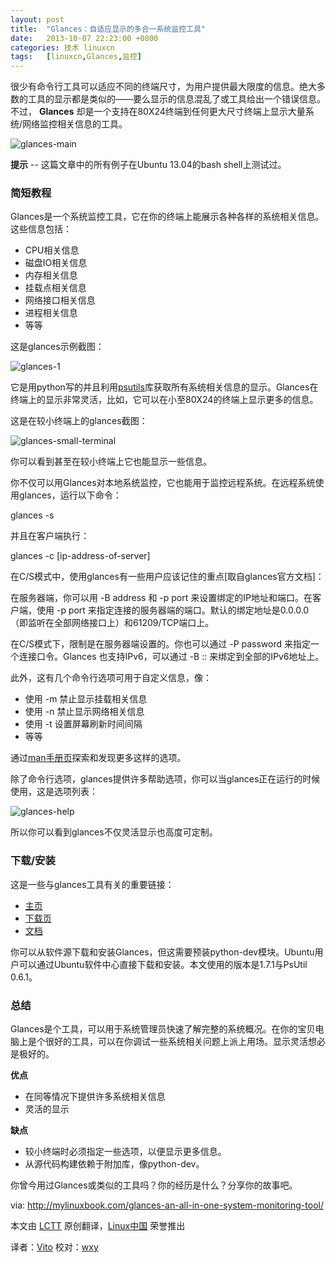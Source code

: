 ```yaml
---
layout: post
title:	"Glances：自适应显示的多合一系统监控工具"
date:	2013-10-07 22:23:00 +0800 
categories:	技术 linuxcn 
tags:	[linuxcn,Glances,监控]
---
```



很少有命令行工具可以适应不同的终端尺寸，为用户提供最大限度的信息。绝大多数的工具的显示都是类似的——要么显示的信息混乱了或工具给出一个错误信息。不过， **Glances** 却是一个支持在80X24终端到任何更大尺寸终端上显示大量系统/网络监控相关信息的工具。


![glances-main](/Asserts/Images//attachment/album/201310/06/1742517ahl7kdhsl8ua7ls.png)


**提示** -- 这篇文章中的所有例子在Ubuntu 13.04的bash shell上测试过。


### **简短教程**


Glances是一个系统监控工具，它在你的终端上能展示各种各样的系统相关信息。这些信息包括：


* CPU相关信息
* 磁盘IO相关信息
* 内存相关信息
* 挂载点相关信息
* 网络接口相关信息
* 进程相关信息
* 等等


这是glances示例截图：


![glances-1](/Asserts/Images//attachment/album/201310/06/17425355ajkjqcjak654af.png)


它是用python写的并且利用[psutils](http://code.google.com/p/psutil/)库获取所有系统相关信息的显示。Glances在终端上的显示非常灵活，比如，它可以在小至80X24的终端上显示更多的信息。


这是在较小终端上的glances截图：


![glances-small-terminal](/Asserts/Images//attachment/album/201310/06/174255eb1wljbi7wjp5454.png)


你可以看到甚至在较小终端上它也能显示一些信息。


你不仅可以用Glances对本地系统监控，它也能用于监控远程系统。在远程系统使用glances，运行以下命令：


glances -s


并且在客户端执行：


glances -c [ip-address-of-server]


在C/S模式中，使用glances有一些用户应该记住的重点[取自glances官方文档]：


在服务器端，你可以用 -B address 和 -p port 来设置绑定的IP地址和端口。在客户端，使用 -p port 来指定连接的服务器端的端口。默认的绑定地址是0.0.0.0（即监听在全部网络接口上）和61209/TCP端口上。


在C/S模式下，限制是在服务器端设置的。你也可以通过 -P password 来指定一个连接口令。Glances 也支持IPv6，可以通过 -B :: 来绑定到全部的IPv6地址上。


此外，这有几个命令行选项可用于自定义信息，像：


* 使用 -m 禁止显示挂载相关信息
* 使用 -n 禁止显示网络相关信息
* 使用 -t 设置屏幕刷新时间间隔
* 等等


通过[man手册页](http://linux.die.net/man/1/glances)探索和发现更多这样的选项。


除了命令行选项，glances提供许多帮助选项，你可以当glances正在运行的时候使用，这是选项列表：


![glances-help](/Asserts/Images//attachment/album/201310/06/174256owbbtqgqtgpylepw.png)


所以你可以看到glances不仅灵活显示也高度可定制。


### **下载/安装**


这是一些与glances工具有关的重要链接：


* [主页](http://nicolargo.github.io/glances/)
* [下载页](http://nicolargo.github.io/glances/)
* [文档](https://github.com/nicolargo/glances/blob/master/docs/glances-doc.rst#introduction)


你可以从软件源下载和安装Glances，但这需要预装python-dev模块。Ubuntu用户可以通过Ubuntu软件中心直接下载和安装。本文使用的版本是1.7.1与PsUtil 0.6.1。


### **总结**


Glances是个工具，可以用于系统管理员快速了解完整的系统概况。在你的宝贝电脑上是个很好的工具，可以在你调试一些系统相关问题上派上用场。显示灵活想必是极好的。


**优点**


* 在同等情况下提供许多系统相关信息
* 灵活的显示


**缺点**


* 较小终端时必须指定一些选项，以便显示更多信息。
* 从源代码构建依赖于附加库，像python-dev。


你曾今用过Glances或类似的工具吗？你的经历是什么？分享你的故事吧。


 


via: <http://mylinuxbook.com/glances-an-all-in-one-system-monitoring-tool/>


本文由 [LCTT](https://github.com/LCTT/TranslateProject) 原创翻译，[Linux中国](http://linux.cn/portal.php) 荣誉推出


译者：[Vito](http://linux.cn/space/Vito) 校对：[wxy](http://linux.cn/space/wxy)
